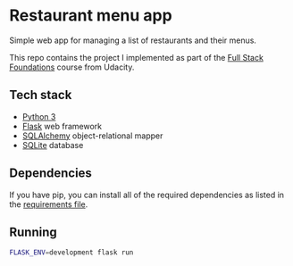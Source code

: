 # Restaurant menu app

Simple web app for managing a list of restaurants and their menus.

This repo contains the project I implemented as part of the [Full Stack Foundations](https://www.udacity.com/course/full-stack-foundations--ud088) course from Udacity.

## Tech stack

- [Python 3](https://www.python.org/)
- [Flask](https://flask.palletsprojects.com/en/1.1.x/) web framework
- [SQLAlchemy](https://www.sqlalchemy.org/) object-relational mapper
- [SQLite](https://www.sqlite.org/index.html) database

## Dependencies

If you have pip, you can install all of the required dependencies as listed
in the [requirements file](requirements.txt).

## Running

```bash
FLASK_ENV=development flask run
```
